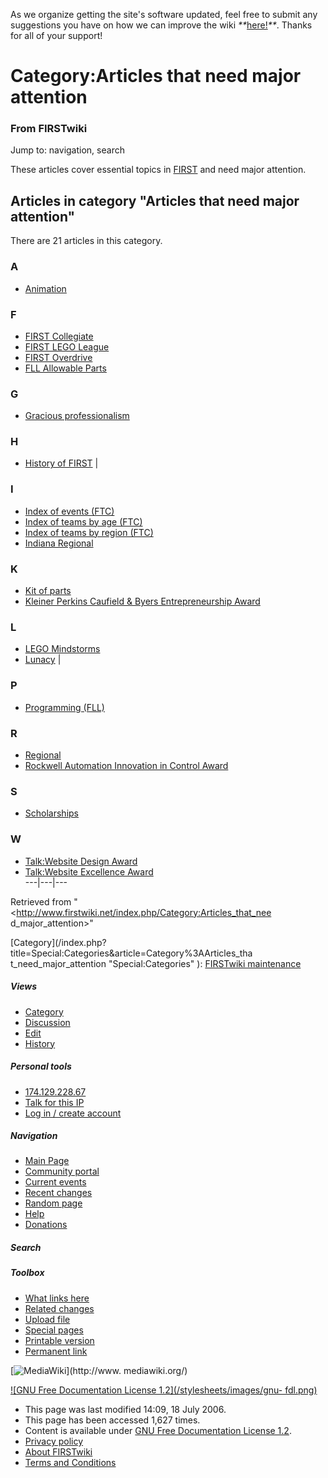 As we organize getting the site's software updated, feel free to submit any
suggestions you have on how we can improve the wiki
_**_[here!](/index.php/User:Hallry/Suggestions "User:Hallry/Suggestions"
)_**_. Thanks for all of your support!

# Category:Articles that need major attention

### From FIRSTwiki

Jump to: navigation, search

These articles cover essential topics in [FIRST](/index.php/FIRST "FIRST" )
and need major attention.

  

## Articles in category "Articles that need major attention"

There are 21 articles in this category.

### A

  * [Animation](/index.php/Animation "Animation" )

### F

  * [FIRST Collegiate](/index.php/FIRST_Collegiate "FIRST Collegiate" )
  * [FIRST LEGO League](/index.php/FIRST_LEGO_League "FIRST LEGO League" )
  * [FIRST Overdrive](/index.php/FIRST_Overdrive "FIRST Overdrive" )
  * [FLL Allowable Parts](/index.php/FLL_Allowable_Parts "FLL Allowable Parts" )

### G

  * [Gracious professionalism](/index.php/Gracious_professionalism "Gracious professionalism" )

### H

  * [History of FIRST](/index.php/History_of_FIRST "History of FIRST" )
|

### I

  * [Index of events (FTC)](/index.php/Index_of_events_%28FTC%29 "Index of events \(FTC\)" )
  * [Index of teams by age (FTC)](/index.php/Index_of_teams_by_age_%28FTC%29 "Index of teams by age \(FTC\)" )
  * [Index of teams by region (FTC)](/index.php/Index_of_teams_by_region_%28FTC%29 "Index of teams by region \(FTC\)" )
  * [Indiana Regional](/index.php/Indiana_Regional "Indiana Regional" )

### K

  * [Kit of parts](/index.php/Kit_of_parts "Kit of parts" )
  * [Kleiner Perkins Caufield & Byers Entrepreneurship Award](/index.php/Kleiner_Perkins_Caufield_%26_Byers_Entrepreneurship_Award "Kleiner Perkins Caufield & Byers Entrepreneurship Award" )

### L

  * [LEGO Mindstorms](/index.php/LEGO_Mindstorms "LEGO Mindstorms" )
  * [Lunacy](/index.php/Lunacy "Lunacy" )
|

### P

  * [Programming (FLL)](/index.php/Programming_%28FLL%29 "Programming \(FLL\)" )

### R

  * [Regional](/index.php/Regional "Regional" )
  * [Rockwell Automation Innovation in Control Award](/index.php/Rockwell_Automation_Innovation_in_Control_Award "Rockwell Automation Innovation in Control Award" )

### S

  * [Scholarships](/index.php/Scholarships "Scholarships" )

### W

  * [Talk:Website Design Award](/index.php/Talk:Website_Design_Award "Talk:Website Design Award" )
  * [Talk:Website Excellence Award](/index.php/Talk:Website_Excellence_Award "Talk:Website Excellence Award" )  
---|---|---  
  
Retrieved from "<http://www.firstwiki.net/index.php/Category:Articles_that_nee
d_major_attention>"

[Category](/index.php?title=Special:Categories&article=Category%3AArticles_tha
t_need_major_attention "Special:Categories" ): [FIRSTwiki
maintenance](/index.php/Category:FIRSTwiki_maintenance "Category:FIRSTwiki
maintenance" )

##### Views

  * [Category](/index.php/Category:Articles_that_need_major_attention)
  * [Discussion](/index.php?title=Category_talk:Articles_that_need_major_attention&action=edit)
  * [Edit](/index.php?title=Category:Articles_that_need_major_attention&action=edit)
  * [History](/index.php?title=Category:Articles_that_need_major_attention&action=history)

##### Personal tools

  * [174.129.228.67](/index.php/User:174.129.228.67)
  * [Talk for this IP](/index.php/User_talk:174.129.228.67)
  * [Log in / create account](/index.php?title=Special:Userlogin&returnto=Category:Articles_that_need_major_attention)

[](/index.php/Main_Page "Main Page" )

##### Navigation

  * [Main Page](/index.php/Main_Page)
  * [Community portal](/index.php/FIRSTwiki:Community_portal)
  * [Current events](/index.php/Current_events)
  * [Recent changes](/index.php/Special:Recentchanges)
  * [Random page](/index.php/Special:Random)
  * [Help](/index.php/FIRSTwiki:Help)
  * [Donations](/index.php/FIRSTwiki:Site_support)

##### Search



##### Toolbox

  * [What links here](/index.php/Special:Whatlinkshere/Category:Articles_that_need_major_attention)
  * [Related changes](/index.php/Special:Recentchangeslinked/Category:Articles_that_need_major_attention)
  * [Upload file](/index.php/Special:Upload)
  * [Special pages](/index.php/Special:Specialpages)
  * [Printable version](/index.php?title=Category:Articles_that_need_major_attention&printable=yes)
  * [Permanent link](/index.php?title=Category:Articles_that_need_major_attention&oldid=49116)

[![MediaWiki](/skins/common/images/poweredby_mediawiki_88x31.png)](http://www.
mediawiki.org/)

[![GNU Free Documentation License 1.2](/stylesheets/images/gnu-
fdl.png)](http://www.gnu.org/copyleft/fdl.html)

  * This page was last modified 14:09, 18 July 2006.
  * This page has been accessed 1,627 times.
  * Content is available under [GNU Free Documentation License 1.2](http://www.gnu.org/copyleft/fdl.html "http://www.gnu.org/copyleft/fdl.html" ).
  * [Privacy policy](/index.php/FIRSTwiki:Privacy_policy "FIRSTwiki:Privacy policy" )
  * [About FIRSTwiki](/index.php/FIRSTwiki:About "FIRSTwiki:About" )
  * [Terms and Conditions](/index.php/FIRSTwiki:Terms_and_conditions "FIRSTwiki:Terms and conditions" )

